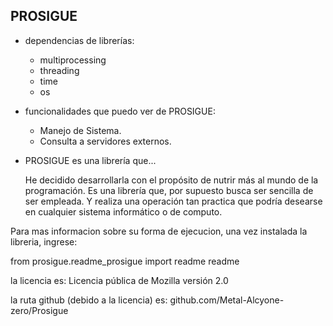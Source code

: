 
PROSIGUE
-----------------------------------------------

- dependencias de librerías:

    - multiprocessing
    - threading
    - time
    - os

- funcionalidades que puedo ver de PROSIGUE:

    - Manejo de Sistema.
    - Consulta a servidores externos.

- PROSIGUE es una librería que...

    He decidido desarrollarla con el propósito de nutrir más al mundo de la programación.
    Es una librería que, por supuesto busca ser sencilla de ser empleada.
    Y realiza una operación tan practica que podría desearse en cualquier sistema informático o de computo.
    

Para mas informacion sobre su forma de ejecucion,
una vez instalada la libreria, ingrese:

from prosigue.readme_prosigue import readme
readme

la licencia es: Licencia pública de Mozilla versión 2.0

la ruta github (debido a la licencia) es: 
github.com/Metal-Alcyone-zero/Prosigue
